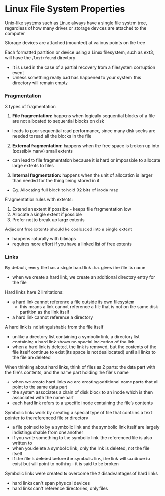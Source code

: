 # Linux File System Properties
Unix-like systems such as Linux always have a single file system tree, regardless of how many drives or storage devices are attached to the computer

Storage devices are attached (mounted) at various points on the tree

Each formatted partition or device using a Linux filesystem, such as ext3, will have the `/lost+found` directory
* It is used in the case of a partial recovery from a filesystem corruption event
* Unless something really bad has happened to your system, this directory will remain empty

### Fragmentation
3 types of fragmentation
1. **File fragmentation:** happens when logically sequential blocks of a file are not allocated to sequential blocks on disk
  * leads to poor sequential read performance, since many disk seeks are needed to read all the blocks in the file
2. **External fragmentation:** happens when the free space is broken up into (possibly many) small extents
  * can lead to file fragmentation because it is hard or impossible to allocate large extents to files
3. **Internal fragmentation:** happens when the unit of allocation is larger than needed for the thing being stored in it
  * Eg. Allocating full block to hold 32 bits of inode map

Fragmentation rules with extents:
1. Extend an extent if possible - keeps file fragmentation low
2. Allocate a single extent if possible
3. Prefer not to break up large extents

Adjacent free extents should be coalesced into a single extent
* happens naturally with bitmaps
* requires more effort if you have a linked list of free extents

### Links
By default, every file has a single hard link that gives the file its name
* when we create a hard link, we create an additional directory entry for the file

Hard links have 2 limitations:
* a hard link cannot reference a file outside its own filesystem
  * this means a link cannot reference a file that is not on the same disk partition as the link itself
* a hard link cannot reference a directory

A hard link is indistinguishable from the file itself
* unlike a directory list containing a symbolic link, a directory list containing a hard link shows no special indication of the link
* when a hard link is deleted, the link is removed, but the contents of the file itself continue to exist (its space is not deallocated) until all links to the file are deleted

When thinking about hard links, think of files as 2 parts: the data part with the file's contents, and the name part holding the file's name
* when we create hard links we are creating additional name parts that all point to the same data part
* the system associates a chain of disk block to an inode which is then associated with the name part
* each hard link refers to a specific inode containing the file's contents

Symbolic links work by creating a special type of file that contains a text pointer to the referenced file or directory
* a file pointed to by a symbolic link and the symbolic link itself are largely indistinguishable from one another
* if you write something to the symbolic link, the referenced file is also written to
* when you delete a symbolic link, only the link is deleted, not the file itself
* if the file is deleted before the symbolic link, the link will continue to exist but will point to nothing - it is said to be broken

Symbolic links were created to overcome the 2 disadvantages of hard links
* hard links can't span physical devices
* hard links can't reference directories, only files
